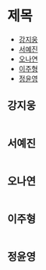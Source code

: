# 제목

- [강지웅](#강지웅)
- [서예진](#서예진)
- [오나연](#오나연)
- [이주형](#이주형)
- [정윤영](#정윤영)

## 강지웅
```java

```
## 서예진
```java

```

## 오나연
```java

```

## 이주형
```java
```

## 정윤영
```java

```
